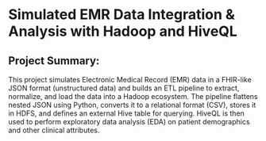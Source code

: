 # Simulated EMR Data Integration & Analysis with Hadoop and HiveQL

## Project Summary: 
This project simulates Electronic Medical Record (EMR) data in a FHIR-like JSON format (unstructured data) and builds an ETL pipeline to extract, normalize, and load the data into a Hadoop ecosystem. The pipeline flattens nested JSON using Python, converts it to a relational format (CSV), stores it in HDFS, and defines an external Hive table for querying. HiveQL is then used to perform exploratory data analysis (EDA) on patient demographics and other clinical attributes.
